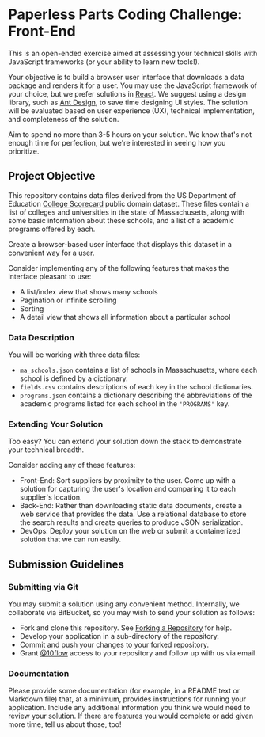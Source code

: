 # Paperless Parts Coding Challenge: Front-End #

This is an open-ended exercise aimed at assessing your technical skills with JavaScript frameworks (or your ability to learn new tools!).

Your objective is to build a browser user interface that downloads a data package and renders it for a user. You may use the JavaScript framework of your choice, but we prefer solutions in [React](https://reactjs.org/). We suggest using a design library, such as [Ant Design](https://ant.design/), to save time designing UI styles. The solution will be evaluated based on user experience (UX), technical implementation, and completeness of the solution.

Aim to spend no more than 3-5 hours on your solution. We know that's not enough time for perfection, but we're interested in seeing how you prioritize.


## Project Objective ##

This repository contains data files derived from the US Department of Education [College Scorecard](https://catalog.data.gov/dataset/college-scorecard) public domain dataset. These files contain a list of colleges and universities in the state of Massachusetts, along with some basic information about these schools, and a list of a academic programs offered by each.

Create a browser-based user interface that displays this dataset in a convenient way for a user.

Consider implementing any of the following features that makes the interface pleasant to use:

* A list/index view that shows many schools
* Pagination or infinite scrolling
* Sorting
* A detail view that shows all information about a particular school


### Data Description ###

You will be working with three data files:

* `ma_schools.json` contains a list of schools in Massachusetts, where each school is defined by a dictionary.
* `fields.csv` contains descriptions of each key in the school dictionaries.
* `programs.json` contains a dictionary describing the abbreviations of the academic programs listed for each school in the `'PROGRAMS'` key.

### Extending Your Solution ###

Too easy? You can extend your solution down the stack to demonstrate your technical breadth.

Consider adding any of these features:

* Front-End: Sort suppliers by proximity to the user. Come up with a solution for capturing the user's location and comparing it to each supplier's location.
* Back-End: Rather than downloading static data documents, create a web service that provides the data. Use a relational database to store the search results and create queries to produce JSON serialization.
* DevOps: Deploy your solution on the web or submit a containerized solution that we can run easily.


## Submission Guidelines ##

### Submitting via Git ###

You may submit a solution using any convenient method. Internally, we collaborate via BitBucket, so you may wish to send your solution as follows:

* Fork and clone this repository. See [Forking a Repository](https://confluence.atlassian.com/bitbucket/forking-a-repository-221449527.html) for help.
* Develop your application in a sub-directory of the repository.
* Commit and push your changes to your forked repository.
* Grant [@10flow](https://bitbucket.org/10flow/) access to your repository and follow up with us via email.

### Documentation ###

Please provide some documentation (for example, in a README text or Markdown file) that, at a minimum, provides instructions for running your application. Include any additional information you think we would need to review your solution. If there are features you would complete or add given more time, tell us about those, too!

